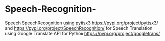 # Speech-Recognition-
Speech SpeechRecognition using pyttsx3 https://pypi.org/project/pyttsx3/ and 
https://pypi.org/project/SpeechRecognition/ 
for Speech Translation using
Google Translate API for Python https://pypi.org/project/googletrans/
